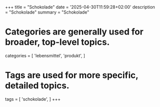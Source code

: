 +++
title = "Schokolade"
date = '2025-04-30T11:59:28+02:00'
description = "Schokolade"
summary = "Schokolade"
# Categories are generally used for broader, top-level topics.
categories = [
 'lebensmittel',
 'produkt',
]
# Tags are used for more specific, detailed topics.
tags = [
 'schokolade',
]
+++
